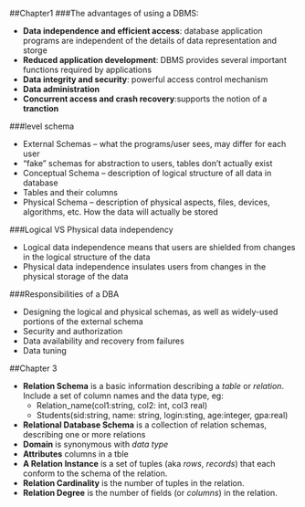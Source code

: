 ##Chapter1 
###The advantages of using a DBMS:
- **Data independence and efficient access**: database application programs are independent of the details of data representation and storge
- **Reduced application development**: DBMS provides several important functions required by applications
- **Data integrity and security**: powerful access control mechanism
- **Data administration**
- **Concurrent access and crash recovery**:supports the notion of a **tranction**

###level schema-	External Schemas – what the programs/user sees, may differ for each user   - 	“fake” schemas for abstraction to users, tables don’t actually exist-	Conceptual Schema – description of logical structure of all data in database   -	Tables and their columns-	Physical Schema – description of physical aspects, files, devices, algorithms, etc. How the data will actually be stored

###Logical VS Physical data independency
- Logical data independence means that users are shielded from changes in the logical structure of the data
- Physical data independence insulates users from changes in the physical storage of the data

###Responsibilities of a DBA
- Designing the logical and physical schemas, as well as widely-used portions of the external schema
- Security and authorization
- Data availability and recovery from failures
- Data tuning

##Chapter 3
- **Relation Schema** is a basic information describing a *table* or *relation*. Include a set of column names and the data type, eg:
   - Relation_name(col1:string, col2: int, col3 real)
   - Students(sid:string, name: string, login:sting, age:integer, gpa:real)
- **Relational Database Schema** is a collection of relation schemas, describing one or more relations
- **Domain** is synonymous with *data type*
- **Attributes** columns in a tble
- **A Relation Instance** is a set of tuples (aka *rows*, *records*) that each conform to the schema of the relation. 
- **Relation Cardinality** is the number of tuples in the relation.
- **Relation Degree** is the number of fields (or *columns*) in the relation.

